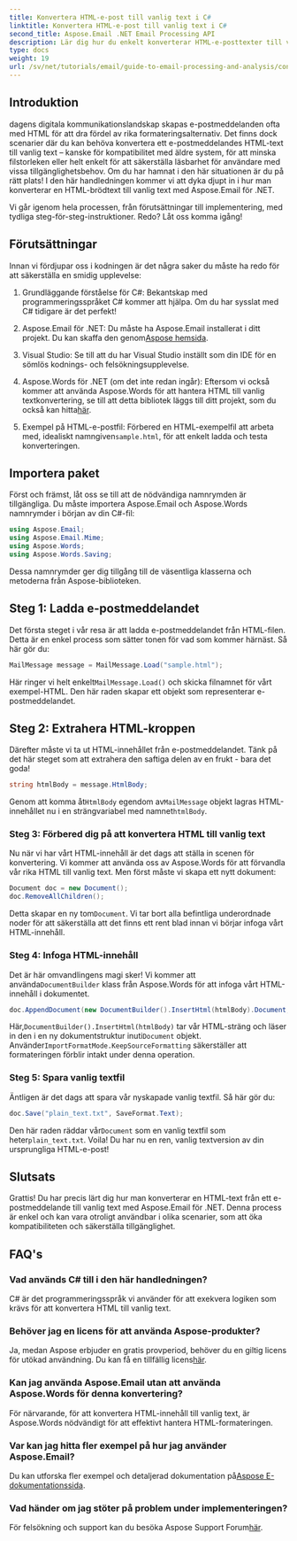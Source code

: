 ```yaml
---
title: Konvertera HTML-e-post till vanlig text i C#
linktitle: Konvertera HTML-e-post till vanlig text i C#
second_title: Aspose.Email .NET Email Processing API
description: Lär dig hur du enkelt konverterar HTML-e-posttexter till vanlig text med Aspose.Email för .NET i denna detaljerade, steg-för-steg handledning.
type: docs
weight: 19
url: /sv/net/tutorials/email/guide-to-email-processing-and-analysis/convert-html-email-to-plain-text/
---
```

## Introduktion

dagens digitala kommunikationslandskap skapas e-postmeddelanden ofta med HTML för att dra fördel av rika formateringsalternativ. Det finns dock scenarier där du kan behöva konvertera ett e-postmeddelandes HTML-text till vanlig text – kanske för kompatibilitet med äldre system, för att minska filstorleken eller helt enkelt för att säkerställa läsbarhet för användare med vissa tillgänglighetsbehov. Om du har hamnat i den här situationen är du på rätt plats! I den här handledningen kommer vi att dyka djupt in i hur man konverterar en HTML-brödtext till vanlig text med Aspose.Email för .NET. 

Vi går igenom hela processen, från förutsättningar till implementering, med tydliga steg-för-steg-instruktioner. Redo? Låt oss komma igång!

## Förutsättningar

Innan vi fördjupar oss i kodningen är det några saker du måste ha redo för att säkerställa en smidig upplevelse:

1. Grundläggande förståelse för C#: Bekantskap med programmeringsspråket C# kommer att hjälpa. Om du har sysslat med C# tidigare är det perfekt!

2. Aspose.Email för .NET: Du måste ha Aspose.Email installerat i ditt projekt. Du kan skaffa den genom[Aspose hemsida](https://releases.aspose.com/email/net/).

3. Visual Studio: Se till att du har Visual Studio inställt som din IDE för en sömlös kodnings- och felsökningsupplevelse.

4.  Aspose.Words för .NET (om det inte redan ingår): Eftersom vi också kommer att använda Aspose.Words för att hantera HTML till vanlig textkonvertering, se till att detta bibliotek läggs till ditt projekt, som du också kan hitta[här](https://releases.aspose.com/words/net/).

5.  Exempel på HTML-e-postfil: Förbered en HTML-exempelfil att arbeta med, idealiskt namngiven`sample.html`, för att enkelt ladda och testa konverteringen.

## Importera paket

Först och främst, låt oss se till att de nödvändiga namnrymden är tillgängliga. Du måste importera Aspose.Email och Aspose.Words namnrymder i början av din C#-fil:

```csharp
using Aspose.Email;
using Aspose.Email.Mime;
using Aspose.Words;
using Aspose.Words.Saving;
```

Dessa namnrymder ger dig tillgång till de väsentliga klasserna och metoderna från Aspose-biblioteken.

## Steg 1: Ladda e-postmeddelandet

Det första steget i vår resa är att ladda e-postmeddelandet från HTML-filen. Detta är en enkel process som sätter tonen för vad som kommer härnäst. Så här gör du:

```csharp
MailMessage message = MailMessage.Load("sample.html");
```

 Här ringer vi helt enkelt`MailMessage.Load()` och skicka filnamnet för vårt exempel-HTML. Den här raden skapar ett objekt som representerar e-postmeddelandet.

## Steg 2: Extrahera HTML-kroppen

Därefter måste vi ta ut HTML-innehållet från e-postmeddelandet. Tänk på det här steget som att extrahera den saftiga delen av en frukt - bara det goda!

```csharp
string htmlBody = message.HtmlBody;
```

 Genom att komma åt`HtmlBody` egendom av`MailMessage` objekt lagras HTML-innehållet nu i en strängvariabel med namnet`htmlBody`.

### Steg 3: Förbered dig på att konvertera HTML till vanlig text

Nu när vi har vårt HTML-innehåll är det dags att ställa in scenen för konvertering. Vi kommer att använda oss av Aspose.Words för att förvandla vår rika HTML till vanlig text. Men först måste vi skapa ett nytt dokument:

```csharp
Document doc = new Document();
doc.RemoveAllChildren();
```

 Detta skapar en ny tom`Document`. Vi tar bort alla befintliga underordnade noder för att säkerställa att det finns ett rent blad innan vi börjar infoga vårt HTML-innehåll.

### Steg 4: Infoga HTML-innehåll

 Det är här omvandlingens magi sker! Vi kommer att använda`DocumentBuilder` klass från Aspose.Words för att infoga vårt HTML-innehåll i dokumentet. 

```csharp
doc.AppendDocument(new DocumentBuilder().InsertHtml(htmlBody).Document, ImportFormatMode.KeepSourceFormatting);
```

 Här,`DocumentBuilder().InsertHtml(htmlBody)` tar vår HTML-sträng och läser in den i en ny dokumentstruktur inuti`Document` objekt. Använder`ImportFormatMode.KeepSourceFormatting` säkerställer att formateringen förblir intakt under denna operation.

### Steg 5: Spara vanlig textfil

Äntligen är det dags att spara vår nyskapade vanlig textfil. Så här gör du:

```csharp
doc.Save("plain_text.txt", SaveFormat.Text);
```

 Den här raden räddar vår`Document` som en vanlig textfil som heter`plain_text.txt`. Voila! Du har nu en ren, vanlig textversion av din ursprungliga HTML-e-post!

## Slutsats

Grattis! Du har precis lärt dig hur man konverterar en HTML-text från ett e-postmeddelande till vanlig text med Aspose.Email för .NET. Denna process är enkel och kan vara otroligt användbar i olika scenarier, som att öka kompatibiliteten och säkerställa tillgänglighet. 

## FAQ's

### Vad används C# till i den här handledningen?  
C# är det programmeringsspråk vi använder för att exekvera logiken som krävs för att konvertera HTML till vanlig text.

### Behöver jag en licens för att använda Aspose-produkter?  
 Ja, medan Aspose erbjuder en gratis provperiod, behöver du en giltig licens för utökad användning. Du kan få en tillfällig licens[här](https://purchase.conholdate.com/temporary-license/).

### Kan jag använda Aspose.Email utan att använda Aspose.Words för denna konvertering?  
För närvarande, för att konvertera HTML-innehåll till vanlig text, är Aspose.Words nödvändigt för att effektivt hantera HTML-formateringen.

### Var kan jag hitta fler exempel på hur jag använder Aspose.Email?  
 Du kan utforska fler exempel och detaljerad dokumentation på[Aspose E-dokumentationssida](https://reference.aspose.com/email/net/).

### Vad händer om jag stöter på problem under implementeringen?  
 För felsökning och support kan du besöka Aspose Support Forum[här](https://forum.aspose.com/c/email/12/).